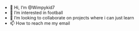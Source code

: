 - 👋 Hi, I’m @Wimpykid7
- 👀 I’m interested in football 
- 💞️ I’m looking to collaborate on projects where i can just learn
- 📫 How to reach me my email

<!---
Wimpykid7/Wimpykid7 is a ✨ special ✨ repository because its `README.md` (this file) appears on your GitHub profile.
You can click the Preview link to take a look at your changes.
--->

